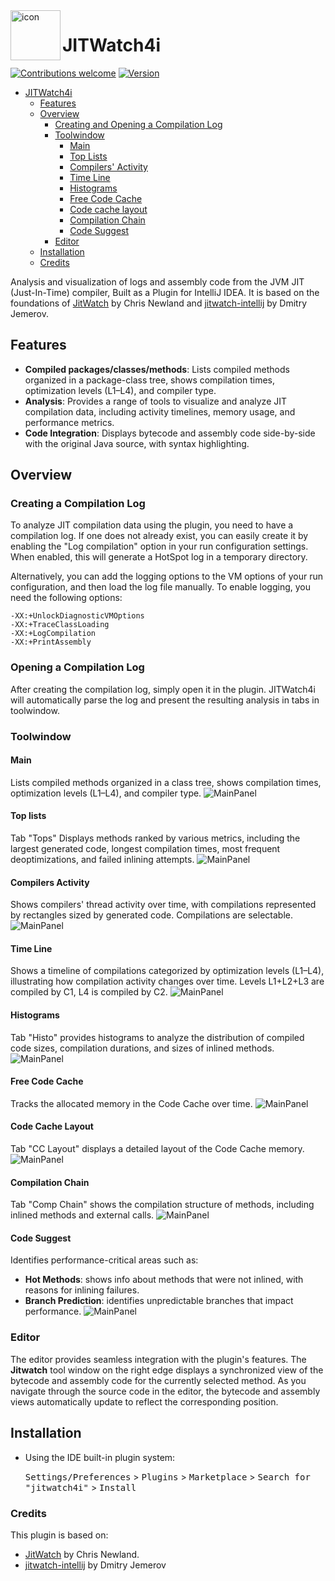 <img src="src/main/resources/META-INF/pluginIcon.svg" width="80" height="80" alt="icon" align="left"/>

JITWatch4i
===

[![Contributions welcome][contributions-welcome-svg]][contributions-welcome]
[![Version](https://img.shields.io/jetbrains/plugin/v/25979-jitwatch4i.svg)](https://plugins.jetbrains.com/plugin/25979-jitwatch4i)

<!-- TOC -->
* [JITWatch4i](#jitwatch4i)
  * [Features](#features)
  * [Overview](#overview)
    * [Creating and Opening a Compilation Log](#create-logs)
    * [Toolwindow](#toolwindow)
      * [Main](#main)
      * [Top Lists](#top-lists)
      * [Compilers' Activity](#compilers-activity)
      * [Time Line](#time-line)
      * [Histograms](#histograms)
      * [Free Code Cache](#free-code-cache)
      * [Code cache layout](#code-cache-layout)
      * [Compilation Chain](#compilation-chain)
      * [Code Suggest](#code-suggest)
    * [Editor](#editor)
  * [Installation](#installation)
  * [Credits](#credits)
<!-- TOC -->


Analysis and visualization of logs and assembly code from the JVM JIT (Just-In-Time) compiler, Built as a Plugin for IntelliJ IDEA.
It is based on the foundations of [JitWatch](https://github.com/AdoptOpenJDK/jitwatch) by Chris Newland and 
[jitwatch-intellij](https://github.com/yole/jitwatch-intellij) by Dmitry Jemerov.


## Features

- **Compiled packages/classes/methods**: Lists compiled methods organized in a package-class tree, shows compilation times, 
  optimization levels (L1–L4), and compiler type.
- **Analysis**: Provides a range of tools to visualize and analyze JIT compilation data, including activity timelines, 
  memory usage, and performance metrics.
- **Code Integration**: Displays bytecode and assembly code side-by-side with the original Java source, with syntax highlighting.


## Overview

### Creating a Compilation Log

To analyze JIT compilation data using the plugin, you need to have a compilation log. If one does not already exist, 
you can easily create it by enabling the "Log compilation" option in your run configuration settings. When enabled, 
this will generate a HotSpot log in a temporary directory.

Alternatively, you can add the logging options to the VM options of your run configuration, and then load the log file 
manually. To enable logging, you need the following options:
```
-XX:+UnlockDiagnosticVMOptions
-XX:+TraceClassLoading
-XX:+LogCompilation
-XX:+PrintAssembly
```

### Opening a Compilation Log

After creating the compilation log, simply open it in the plugin. JITWatch4i will automatically parse the log and 
present the resulting analysis in tabs in toolwindow.

### Toolwindow

#### Main
Lists compiled methods organized in a class tree, shows compilation times, optimization levels (L1–L4), and compiler type.
![MainPanel](.github/images/panel_main.png)

#### Top lists
Tab "Tops" Displays methods ranked by various metrics, including the largest generated code, longest compilation times, most 
frequent deoptimizations, and failed inlining attempts.
![MainPanel](.github/images/panel_tops.png)

#### Compilers Activity
Shows compilers' thread activity over time, with compilations represented by rectangles sized by generated code. Compilations are selectable.
![MainPanel](.github/images/panel_comp_activity.png)

#### Time Line
Shows a timeline of compilations categorized by optimization levels (L1–L4), illustrating how compilation activity changes over time. Levels L1+L2+L3 are compiled by C1, L4 is compiled by C2.
![MainPanel](.github/images/panel_timeline.png)

#### Histograms
Tab "Histo" provides histograms to analyze the distribution of compiled code sizes, compilation durations, and sizes of inlined methods.
![MainPanel](.github/images/panel_histo.png)

#### Free Code Cache
Tracks the allocated memory in the Code Cache over time.
![MainPanel](.github/images/panel_free_cc.png)

#### Code Cache Layout
Tab "CC Layout" displays a detailed layout of the Code Cache memory.
![MainPanel](.github/images/panel_cc_layout.png)

#### Compilation Chain
Tab "Comp Chain" shows the compilation structure of methods, including inlined methods and external calls.
![MainPanel](.github/images/panel_comp_chain.png)

#### Code Suggest
Identifies performance-critical areas such as:
  - **Hot Methods**: shows info about methods that were not inlined, with reasons for inlining failures.
  - **Branch Prediction**: identifies unpredictable branches that impact performance.
![MainPanel](.github/images/panel_code_suggest.png)


### Editor

The editor provides seamless integration with the plugin's features. The **Jitwatch** tool window on the right edge 
displays a synchronized view of the bytecode and assembly code for the currently selected method. As you navigate 
through the source code in the editor, the bytecode and assembly views automatically update to reflect 
the corresponding position.

## Installation

- Using the IDE built-in plugin system:

  <kbd>Settings/Preferences</kbd> > <kbd>Plugins</kbd> > <kbd>Marketplace</kbd> > <kbd>Search for "jitwatch4i"</kbd> >
  <kbd>Install</kbd>

### Credits
This plugin is based on:
- [JitWatch](https://github.com/AdoptOpenJDK/jitwatch) by Chris Newland.
- [jitwatch-intellij](https://github.com/yole/jitwatch-intellij) by Dmitry Jemerov


[contributions-welcome-svg]: http://img.shields.io/badge/contributions-welcome-brightgreen
[contributions-welcome]: https://github.com/JetBrains/jitwatch4i/blob/master/CONTRIBUTING.md
